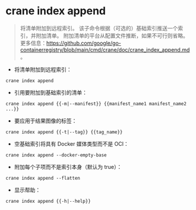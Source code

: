 # crane index append

> 将清单附加到远程索引。
> 该子命令根据（可选的）基础索引推送一个索引，并附加清单。
> 附加清单的平台从配置文件推断，如果不可行则省略。
> 更多信息：<https://github.com/google/go-containerregistry/blob/main/cmd/crane/doc/crane_index_append.md>。

- 将清单附加到远程索引：

`crane index append`

- 引用要附加到基础索引的清单：

`crane index append {{-m|--manifest}} {{manifest_name1 manifest_name2 ...}}`

- 要应用于结果图像的标签：

`crane index append {{-t|--tag}} {{tag_name}}`

- 空基础索引将具有 Docker 媒体类型而不是 OCI：

`crane index append --docker-empty-base`

- 附加每个子项而不是索引本身（默认为 true）：

`crane index append --flatten`

- 显示帮助：

`crane index append {{-h|--help}}`